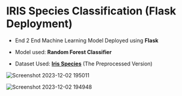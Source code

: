 # IRIS Species Classification (Flask Deployment)

* End 2 End Machine Learning Model Deployed using **Flask**

* Model used: **Random Forest Classifier**

* Dataset Used: **[Iris Species](https://www.kaggle.com/datasets/uciml/iris)** (The Preprocessed Version)

![Screenshot 2023-12-02 195011](https://github.com/YoussefAboelwafa/IRIS-Species-Classification_Flask-Deployment/assets/96186143/4f540ba1-0c6d-47e2-ae42-735d6554d0ef)

![Screenshot 2023-12-02 194948](https://github.com/YoussefAboelwafa/IRIS-Species-Classification_Flask-Deployment/assets/96186143/1d5b6483-8867-4caa-8ff7-59821c7e3d4c)

